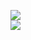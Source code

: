 [![](https://img.shields.io/badge/Made%20With-Github%20Spray-lightgrey.svg?style=for-the-badge&logo=github)](https://github.com/Annihil/github-spray#10936)  
[![](https://i.imgur.com/2DrTn0Z.gif)](https://github.com/Annihil/github-spray)